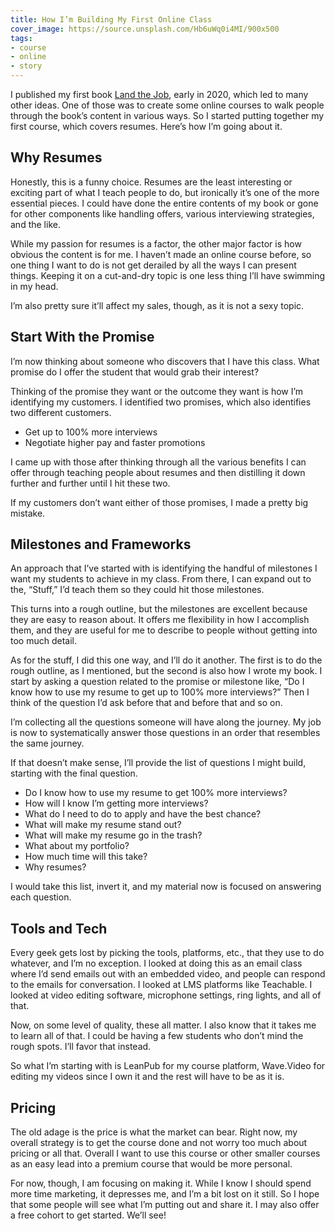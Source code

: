 ```yaml
---
title: How I’m Building My First Online Class
cover_image: https://source.unsplash.com/Hb6uWq0i4MI/900x500
tags:
- course
- online
- story
---
```

I published my first book [Land the Job](http://landthejob.ryanlatta.com), early in 2020, which led to many other ideas. One of those was to create some online courses to walk people through the book’s content in various ways. So I started putting together my first course, which covers resumes. Here’s how I’m going about it.

## Why Resumes

Honestly, this is a funny choice. Resumes are the least interesting or exciting part of what I teach people to do, but ironically it’s one of the more essential pieces. I could have done the entire contents of my book or gone for other components like handling offers, various interviewing strategies, and the like.

While my passion for resumes is a factor, the other major factor is how obvious the content is for me. I haven’t made an online course before, so one thing I want to do is not get derailed by all the ways I can present things. Keeping it on a cut-and-dry topic is one less thing I’ll have swimming in my head.

I’m also pretty sure it’ll affect my sales, though, as it is not a sexy topic.

## Start With the Promise

I’m now thinking about someone who discovers that I have this class. What promise do I offer the student that would grab their interest?

Thinking of the promise they want or the outcome they want is how I’m identifying my customers. I identified two promises, which also identifies two different customers.

- Get up to 100% more interviews
- Negotiate higher pay and faster promotions

I came up with those after thinking through all the various benefits I can offer through teaching people about resumes and then distilling it down further and further until I hit these two.

If my customers don’t want either of those promises, I made a pretty big mistake.

## Milestones and Frameworks

An approach that I’ve started with is identifying the handful of milestones I want my students to achieve in my class. From there, I can expand out to the, “Stuff,” I’d teach them so they could hit those milestones.

This turns into a rough outline, but the milestones are excellent because they are easy to reason about. It offers me flexibility in how I accomplish them, and they are useful for me to describe to people without getting into too much detail.

As for the stuff, I did this one way, and I’ll do it another. The first is to do the rough outline, as I mentioned, but the second is also how I wrote my book. I start by asking a question related to the promise or milestone like, “Do I know how to use my resume to get up to 100% more interviews?” Then I think of the question I’d ask before that and before that and so on.

I’m collecting all the questions someone will have along the journey. My job is now to systematically answer those questions in an order that resembles the same journey.

If that doesn’t make sense, I’ll provide the list of questions I might build, starting with the final question.

- Do I know how to use my resume to get 100% more interviews?
- How will I know I’m getting more interviews?
- What do I need to do to apply and have the best chance?
- What will make my resume stand out?
- What will make my resume go in the trash?
- What about my portfolio?
- How much time will this take?
- Why resumes?

I would take this list, invert it, and my material now is focused on answering each question.

## Tools and Tech

Every geek gets lost by picking the tools, platforms, etc., that they use to do whatever, and I’m no exception. I looked at doing this as an email class where I’d send emails out with an embedded video, and people can respond to the emails for conversation. I looked at LMS platforms like Teachable. I looked at video editing software, microphone settings, ring lights, and all of that.

Now, on some level of quality, these all matter. I also know that it takes me to learn all of that. I could be having a few students who don’t mind the rough spots. I’ll favor that instead.

So what I’m starting with is LeanPub for my course platform, Wave.Video for editing my videos since I own it and the rest will have to be as it is.

## Pricing

The old adage is the price is what the market can bear. Right now, my overall strategy is to get the course done and not worry too much about pricing or all that. Overall I want to use this course or other smaller courses as an easy lead into a premium course that would be more personal.

For now, though, I am focusing on making it. While I know I should spend more time marketing, it depresses me, and I’m a bit lost on it still. So I hope that some people will see what I’m putting out and share it. I may also offer a free cohort to get started. We’ll see!


